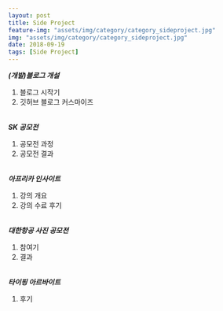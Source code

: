 ```yaml
---
layout: post
title: Side Project
feature-img: "assets/img/category/category_sideproject.jpg"
img: "assets/img/category/category_sideproject.jpg"
date: 2018-09-19
tags: [Side Project]
---
```


<!--Sed ut perspiciatis unde omnis iste natus error sit voluptatem accusantium doloremque laudantium, totam rem aperiam, eaque ipsa quae ab illo inventore veritatis et quasi architecto beatae vitae dicta sunt explicabo. Nemo enim ipsam voluptatem <a>quia voluptas sit aspernatur</a> aut odit aut fugit, sed quia consequuntur magni dolores eos qui ratione voluptatem sequi nesciunt. Neque porro quisquam est, qui dolorem ipsum quia dolor sit amet, consectetur, adipisci velit, sed quia non numquam eius <a>modi tempora incidunt</a> ut labore et dolore magnam aliquam quaerat voluptatem. Ut enim ad minima veniam, quis nostrum exercitationem ullam corporis suscipit laboriosam, nisi ut aliquid ex ea commodi consequatur? Quis autem vel eum iure reprehenderit qui in ea voluptate velit esse quam nihil molestiae consequatur, vel illum qui dolorem eum fugiat quo voluptas nulla pariatur?
Use this area of the page to describe your project. The icon above is part of a free icon set by <a href="https://sellfy.com/p/8Q9P/jV3VZ/">Flat Icons</a>. On their website, you can download their free set with 16 icons, or you can purchase the entire set with 146 icons for only $12!-->

***(개발)블로그 개설***

1. 블로그 시작기 
2. 깃허브 블로그 커스마이즈
<br><br>

***SK 공모전***

1. 공모전 과정
2. 공모전 결과
<br><br>

***아프리카 인사이트***

1. 강의 개요
2. 강의 수료 후기
<br><br>

***대한항공 사진 공모전***

1. 참여기
2. 결과
<br><br>

***타이핑 아르바이트***

1. 후기
<br><br>